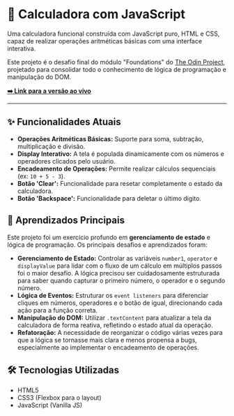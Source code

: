 # 🧮 Calculadora com JavaScript

Uma calculadora funcional construída com JavaScript puro, HTML e CSS, capaz de realizar operações aritméticas básicas com uma interface interativa.

Este projeto é o desafio final do módulo "Foundations" do [The Odin Project](https://www.theodinproject.com/), projetado para consolidar todo o conhecimento de lógica de programação e manipulação do DOM.

**[➡️ Link para a versão ao vivo](https://pfrigeri.github.io/Calculator-js/)**

---

## ✨ Funcionalidades Atuais

* **Operações Aritméticas Básicas:** Suporte para soma, subtração, multiplicação e divisão.
* **Display Interativo:** A tela é populada dinamicamente com os números e operadores clicados pelo usuário.
* **Encadeamento de Operações:** Permite realizar cálculos sequenciais (ex: `10 + 5 - 3`).
* **Botão 'Clear':** Funcionalidade para resetar completamente o estado da calculadora.
* **Botão 'Backspace':** Funcionalidade para deletar o último digito.

## 🧠 Aprendizados Principais

Este projeto foi um exercício profundo em **gerenciamento de estado** e lógica de programação. Os principais desafios e aprendizados foram:

* **Gerenciamento de Estado:** Controlar as variáveis `number1`, `operator` e `displayValue` para lidar com o fluxo de um cálculo em múltiplos passos foi o maior desafio. A lógica precisou ser cuidadosamente estruturada para saber quando capturar o primeiro número, o operador e o segundo número.
* **Lógica de Eventos:** Estruturar os `event listeners` para diferenciar cliques em números, operadores e o botão de igual, direcionando cada ação para a função correta.
* **Manipulação do DOM:** Utilizar `.textContent` para atualizar a tela da calculadora de forma reativa, refletindo o estado atual da operação.
* **Refatoração:** A necessidade de reorganizar o código várias vezes para que a lógica se tornasse mais clara e menos propensa a bugs, especialmente ao implementar o encadeamento de operações.

## 🛠️ Tecnologias Utilizadas

* HTML5
* CSS3 (Flexbox para o layout)
* JavaScript (Vanilla JS)
